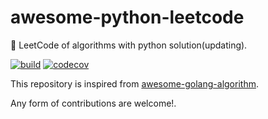 # awesome-python-leetcode
📝 LeetCode of algorithms with python solution(updating).

[![build](https://github.com/bumblebee211196/awesome-python-leetcode/actions/workflows/test.yml/badge.svg)](https://github.com/bumblebee211196/awesome-python-leetcode/actions)
[![codecov](https://codecov.io/gh/bumblebee211196/awesome-python-leetcode/branch/main/graph/badge.svg?token=Zignd3vhGX)](https://codecov.io/gh/bumblebee211196/awesome-python-leetcode)

This repository is inspired from [awesome-golang-algorithm](https://github.com/bumblebee211196/awesome-golang-algorithm).

Any form of contributions are welcome!.
